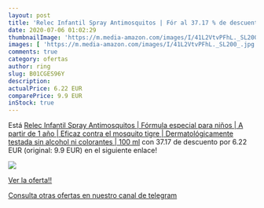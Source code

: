 ```yaml
---
layout: post
title: 'Relec Infantil Spray Antimosquitos | Fór al 37.17 % de descuento'
date: 2020-07-06 01:02:29
thumbnailImage: 'https://m.media-amazon.com/images/I/41L2VtvPFhL._SL200_.jpg'
images: [ 'https://m.media-amazon.com/images/I/41L2VtvPFhL._SL200_.jpg' ]
comments: true
category: ofertas
author: ring
slug: B01CGES96Y
description:
actualPrice: 6.22 EUR
comparePrice: 9.9 EUR
inStock: true
---
```


Está [Relec Infantil Spray Antimosquitos | Fórmula especial para niños | A partir de 1 año | Eficaz contra el mosquito tigre | Dermatológicamente testada  sin alcohol ni colorantes | 100 ml](https://www.amazon.com/dp/B01CGES96Y/?tag=redken08-20) con 37.17 de descuento por 6.22 EUR (original: 9.9 EUR) en el siguiente enlace!

[![](https://m.media-amazon.com/images/I/41L2VtvPFhL._SL200_.jpg)](https://www.amazon.com/dp/B01CGES96Y/?tag=redken08-20)

[Ver la oferta!!](https://www.amazon.com/dp/B01CGES96Y/?tag=redken08-20)

[Consulta otras ofertas en nuestro canal de telegram](https://t.me/s/ofertas25)
